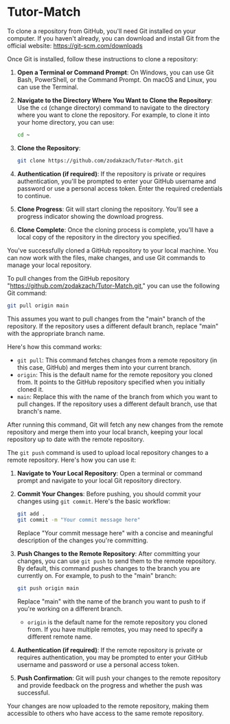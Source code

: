 # Tutor-Match
To clone a repository from GitHub, you'll need Git installed on your computer. If you haven't already, you can download and install Git from the official website: https://git-scm.com/downloads

Once Git is installed, follow these instructions to clone a repository:

1. **Open a Terminal or Command Prompt**: On Windows, you can use Git Bash, PowerShell, or the Command Prompt. On macOS and Linux, you can use the Terminal.

2. **Navigate to the Directory Where You Want to Clone the Repository**: Use the `cd` (change directory) command to navigate to the directory where you want to clone the repository. For example, to clone it into your home directory, you can use:

   ```bash
   cd ~
   ```

3. **Clone the Repository**: 

   ```bash
   git clone https://github.com/zodakzach/Tutor-Match.git
   ```

4. **Authentication (if required)**: If the repository is private or requires authentication, you'll be prompted to enter your GitHub username and password or use a personal access token. Enter the required credentials to continue.

5. **Clone Progress**: Git will start cloning the repository. You'll see a progress indicator showing the download progress.

6. **Clone Complete**: Once the cloning process is complete, you'll have a local copy of the repository in the directory you specified.

You've successfully cloned a GitHub repository to your local machine. You can now work with the files, make changes, and use Git commands to manage your local repository.


To pull changes from the GitHub repository "https://github.com/zodakzach/Tutor-Match.git," you can use the following Git command:

```bash
git pull origin main
```

This assumes you want to pull changes from the "main" branch of the repository. If the repository uses a different default branch, replace "main" with the appropriate branch name.

Here's how this command works:

- `git pull`: This command fetches changes from a remote repository (in this case, GitHub) and merges them into your current branch.
- `origin`: This is the default name for the remote repository you cloned from. It points to the GitHub repository specified when you initially cloned it.
- `main`: Replace this with the name of the branch from which you want to pull changes. If the repository uses a different default branch, use that branch's name.

After running this command, Git will fetch any new changes from the remote repository and merge them into your local branch, keeping your local repository up to date with the remote repository.

The `git push` command is used to upload local repository changes to a remote repository. Here's how you can use it:

1. **Navigate to Your Local Repository**: Open a terminal or command prompt and navigate to your local Git repository directory.

2. **Commit Your Changes**: Before pushing, you should commit your changes using `git commit`. Here's the basic workflow:

   ```bash
   git add .
   git commit -m "Your commit message here"
   ```

   Replace "Your commit message here" with a concise and meaningful description of the changes you're committing.

3. **Push Changes to the Remote Repository**: After committing your changes, you can use `git push` to send them to the remote repository. By default, this command pushes changes to the branch you are currently on. For example, to push to the "main" branch:

   ```bash
   git push origin main
   ```

   Replace "main" with the name of the branch you want to push to if you're working on a different branch.

   - `origin` is the default name for the remote repository you cloned from. If you have multiple remotes, you may need to specify a different remote name.

4. **Authentication (if required)**: If the remote repository is private or requires authentication, you may be prompted to enter your GitHub username and password or use a personal access token.

5. **Push Confirmation**: Git will push your changes to the remote repository and provide feedback on the progress and whether the push was successful.

Your changes are now uploaded to the remote repository, making them accessible to others who have access to the same remote repository.